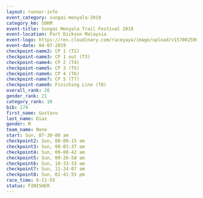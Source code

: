 ```yaml
---
layout: runner-info 
event_category: sungai-menyala-2019 
category_km: 50KM 
event-title: Sungai Menyala Trail Festival 2019 
event-location: Port Dickson Malaysia 
event-logo: https://res.cloudinary.com/raceyaya/image/upload/v1570025907/logo/smft_rwzxh1.jpg 
event-date: 04-07-2019 
checkpoint-name2: CP 1 (T2) 
checkpoint-name3: CP 1 out (T3) 
checkpoint-name4: CP 2 (T4) 
checkpoint-name5: CP 3 (T5) 
checkpoint-name6: CP 4 (T6) 
checkpoint-name7: CP 5 (T7) 
checkpoint-name8: Finishing Line (T8) 
overall_rank: 26
gender_rank: 21
category_rank: 10
bib: 174
first_name: Gustavo
last_name: Diaz
gender: M
team_name: None
start: Sun, 07-30-00 am
checkpoint2: Sun, 08-00-15 am
checkpoint3: Sun, 08-03-37 am
checkpoint4: Sun, 09-00-42 am
checkpoint5: Sun, 09-26-58 am
checkpoint6: Sun, 10-33-33 am
checkpoint7: Sun, 11-24-07 am
checkpoint8: Sun, 01-41-55 pm
race_time: 6-11-55
status: FINISHER
---
```

